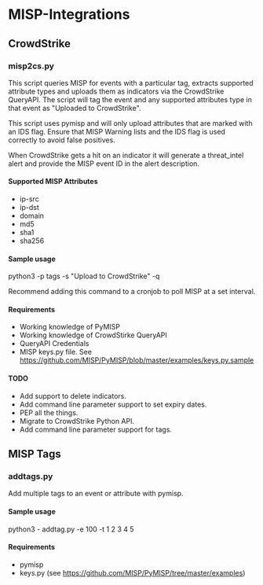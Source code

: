 # MISP-Integrations

## CrowdStrike

### misp2cs.py

This script queries MISP for events with a particular tag, extracts supported attribute types and uploads them as indicators via the CrowdStrike QueryAPI. The script will tag the event and any supported attributes type in that event as "Uploaded to CrowdStrike". 

This script uses pymisp and will only upload attributes that are marked with an IDS flag. Ensure that MISP Warning lists and the IDS flag is used correctly to avoid false positives.

When CrowdStrike gets a hit on an indicator it will generate a threat_intel alert and provide the MISP event ID in the alert description.

#### Supported MISP Attributes

 - ip-src
 - ip-dst
 - domain
 - md5
 - sha1
 - sha256

#### Sample usage

python3 -p tags -s "Upload to CrowdStrike" -q

Recommend adding this command to a cronjob to poll MISP at a set interval.

#### Requirements
- Working knowledge of PyMISP
- Working knowledge of CrowdStirke QueryAPI
- QueryAPI Credentials
- MISP keys.py file. See https://github.com/MISP/PyMISP/blob/master/examples/keys.py.sample

#### TODO
- Add support to delete indicators.
- Add command line parameter support to set expiry dates.
- PEP all the things.
- Migrate to CrowdStrike Python API.
- Add command line parameter support for tags.


## MISP Tags

### addtags.py

Add multiple tags to an event or attribute with pymisp.

#### Sample usage

python3 - addtag.py -e 100 -t 1 2 3 4 5

#### Requirements
- pymisp
- keys.py (see https://github.com/MISP/PyMISP/tree/master/examples)
